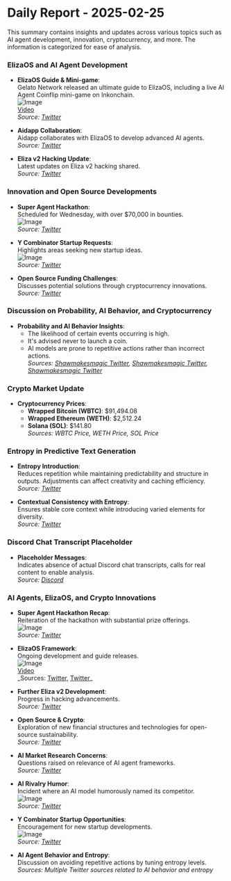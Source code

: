 # Daily Report - 2025-02-25

This summary contains insights and updates across various topics such as AI agent development, innovation, cryptocurrency, and more. The information is categorized for ease of analysis.

### ElizaOS and AI Agent Development

- **ElizaOS Guide & Mini-game**:  
  Gelato Network released an ultimate guide to ElizaOS, including a live AI Agent Coinflip mini-game on Inkonchain.  
  ![Image](https://pbs.twimg.com/ext_tw_video_thumb/1894406170510499840/pu/img/KM6zVCrhDtipqTb-.jpg)  
  [Video](https://video.twimg.com/ext_tw_video/1894406170510499840/pu/vid/avc1/1080x1080/tRhNa--bwSTIXYA5.mp4?tag=14)  
  _Source: [Twitter](https://twitter.com/ai16zdao/status/1894455875135217978)_

- **Aidapp Collaboration**:  
  Aidapp collaborates with ElizaOS to develop advanced AI agents.  
  _Source: [Twitter](https://twitter.com/ai16zdao/status/1894386651431846215)_

- **Eliza v2 Hacking Update**:  
  Latest updates on Eliza v2 hacking shared.  
  _Source: [Twitter](https://twitter.com/shawmakesmagic/status/1894522700003213336)_

### Innovation and Open Source Developments

- **Super Agent Hackathon**:  
  Scheduled for Wednesday, with over $70,000 in bounties.  
  ![Image](https://pbs.twimg.com/media/GkkGzchasAARq3X.png)  
  _Source: [Twitter](https://twitter.com/ai16zdao/status/1894386775381995734)_

- **Y Combinator Startup Requests**:  
  Highlights areas seeking new startup ideas.  
  ![Image](https://pbs.twimg.com/media/GkmY_YwWAAAWvLX.jpg)  
  _Source: [Twitter](https://twitter.com/shawmakesmagic/status/1894476256319868942)_

- **Open Source Funding Challenges**:  
  Discusses potential solutions through cryptocurrency innovations.  
  _Source: [Twitter](https://twitter.com/dankvr/status/1894229555285459263)_

### Discussion on Probability, AI Behavior, and Cryptocurrency

- **Probability and AI Behavior Insights**:
  - The likelihood of certain events occurring is high.
  - It's advised never to launch a coin.
  - AI models are prone to repetitive actions rather than incorrect actions.  
    _Sources: [Shawmakesmagic Twitter](https://twitter.com/shawmakesmagic/status/1894287038322807027), [Shawmakesmagic Twitter](https://twitter.com/shawmakesmagic/status/1894476770356990394), [Shawmakesmagic Twitter](https://twitter.com/shawmakesmagic/status/1894292478137958733)_

### Crypto Market Update

- **Cryptocurrency Prices**:
  - **Wrapped Bitcoin (WBTC)**: $91,494.08
  - **Wrapped Ethereum (WETH)**: $2,512.24
  - **Solana (SOL)**: $141.80  
    _Sources: WBTC Price, WETH Price, SOL Price_

### Entropy in Predictive Text Generation

- **Entropy Introduction**:  
  Reduces repetition while maintaining predictability and structure in outputs. Adjustments can affect creativity and caching efficiency.  
  _Source: [Twitter](https://twitter.com/shawmakesmagic/status/1894304759668248621)_

- **Contextual Consistency with Entropy**:  
  Ensures stable core context while introducing varied elements for diversity.  
  _Source: [Twitter](https://twitter.com/shawmakesmagic/status/1894286157233754364)_

### Discord Chat Transcript Placeholder

- **Placeholder Messages**:  
  Indicates absence of actual Discord chat transcripts, calls for real content to enable analysis.  
  _Source: [Discord](https://discord.com/channels/1253563208833433701/1326603270893867064)_

### AI Agents, ElizaOS, and Crypto Innovations

- **Super Agent Hackathon Recap**:  
  Reiteration of the hackathon with substantial prize offerings.  
  ![Image](https://pbs.twimg.com/media/GkkGzchasAARq3X.png)  
  _Source: [Twitter](https://twitter.com/ai16zdao/status/1894386775381995734)_

- **ElizaOS Framework**:  
  Ongoing development and guide releases.  
  ![Image](https://pbs.twimg.com/ext_tw_video_thumb/1894406170510499840/pu/img/KM6zVCrhDtipqTb-.jpg)  
  [Video](https://video.twimg.com/ext_tw_video/1894406170510499840/pu/vid/avc1/1080x1080/tRhNa--bwSTIXYA5.mp4?tag=14)  
  _Sources: [Twitter](https://twitter.com/ai16zdao/status/1894455875135217978), [Twitter](https://twitter.com/ai16dao_/status/1894455682914542070)\_

- **Further Eliza v2 Development**:  
  Progress in hacking advancements.  
  _Source: [Twitter](https://twitter.com/shawmakesmagic/status/1894522700003213336)_

- **Open Source & Crypto**:  
  Exploration of new financial structures and technologies for open-source sustainability.  
  _Source: [Twitter](https://twitter.com/dankvr/status/1894229555285459263)_

- **AI Market Research Concerns**:  
  Questions raised on relevance of AI agent frameworks.  
  _Source: [Twitter](https://twitter.com/0xwitchy/status/1894338059610750992)_

- **AI Rivalry Humor**:  
  Incident where an AI model humorously named its competitor.  
  ![Image](https://pbs.twimg.com/media/GkpvtOKWgAADHIg.jpg)  
  _Source: [Twitter](https://twitter.com/shawmakesmagic/status/1894498810271076733)_

- **Y Combinator Startup Opportunities**:  
  Encouragement for new startup developments.  
  ![Image](https://pbs.twimg.com/media/GkmY_YwWAAAWvLX.jpg)  
  _Source: [Twitter](https://twitter.com/shawmakesmagic/status/1894476256319868942)_

- **AI Agent Behavior and Entropy**:  
  Discussion on avoiding repetitive actions by tuning entropy levels.  
  _Sources: Multiple Twitter sources related to AI behavior and entropy_
